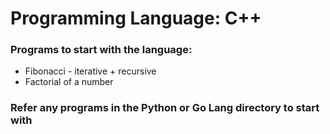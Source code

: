 # Programming Language: C++ 

### Programs to start with the language:
* Fibonacci - iterative + recursive
* Factorial of a number

### Refer any programs in the Python or Go Lang directory to start with


